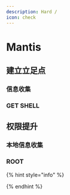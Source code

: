 ```yaml
---
description: Hard /
icon: check
---
```


# Mantis

## 建立立足点

### 信息收集











### GET SHELL











## 权限提升

### 本地信息收集













### ROOT











{% hint style="info" %}

{% endhint %}
